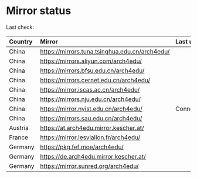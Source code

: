 <script src="./time.js"></script>
# Mirror status
Last check: <script type="text/javascript">localize(1720967037.265808);</script>

|Country|Mirror|Last update|
|:------|:-----|:----------|
|China|https://mirrors.tuna.tsinghua.edu.cn/arch4edu/|<script type="text/javascript">localize(1720939051);</script>|
|China|https://mirrors.aliyun.com/arch4edu/|<script type="text/javascript">localize(1720939051);</script>|
|China|https://mirrors.bfsu.edu.cn/arch4edu/|<script type="text/javascript">localize(1720939051);</script>|
|China|https://mirrors.cernet.edu.cn/arch4edu/|<script type="text/javascript">localize(1720939051);</script>|
|China|https://mirror.iscas.ac.cn/arch4edu/|<script type="text/javascript">localize(1720939051);</script>|
|China|https://mirrors.nju.edu.cn/arch4edu/|<script type="text/javascript">localize(1720852453);</script>|
|China|https://mirror.nyist.edu.cn/arch4edu/|ConnectionError|
|China|https://mirrors.sau.edu.cn/arch4edu/|<script type="text/javascript">localize(1720939051);</script>|
|Austria|https://at.arch4edu.mirror.kescher.at/|<script type="text/javascript">localize(1720939051);</script>|
|France|https://mirror.lesviallon.fr/arch4edu/|<script type="text/javascript">localize(1720939051);</script>|
|Germany|https://pkg.fef.moe/arch4edu/|<script type="text/javascript">localize(1720939051);</script>|
|Germany|https://de.arch4edu.mirror.kescher.at/|<script type="text/javascript">localize(1720939051);</script>|
|Germany|https://mirror.sunred.org/arch4edu/|<script type="text/javascript">localize(1720939051);</script>|

<script src="./tablefilter/tablefilter.js"></script>
<script src="./table.js"></script>